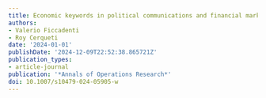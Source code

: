 ```yaml
---
title: Economic keywords in political communications and financial markets
authors:
- Valerio Ficcadenti
- Roy Cerqueti
date: '2024-01-01'
publishDate: '2024-12-09T22:52:38.865721Z'
publication_types:
- article-journal
publication: '*Annals of Operations Research*'
doi: 10.1007/s10479-024-05905-w
---
```

